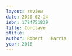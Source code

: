 ```yaml
---
layout: review
date: 2020-02-14
isbn: 1784751839
title: Conclave
stitle: 
author: Robert   Harris
year: 2016
---
```

